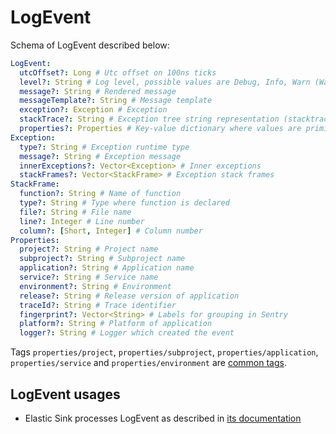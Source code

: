 # LogEvent

Schema of LogEvent described below:

```yaml
LogEvent:
  utcOffset?: Long # Utc offset on 100ns ticks
  level?: String # Log level, possible values are Debug, Info, Warn (Warning), Error, Fatal.
  message?: String # Rendered message
  messageTemplate?: String # Message template
  exception?: Exception # Exception
  stackTrace?: String # Exception tree string representation (stacktrace)
  properties?: Properties # Key-value dictionary where values are primitives or string representation in case of object
Exception:
  type?: String # Exception runtime type
  message?: String # Exception message
  innerExceptions?: Vector<Exception> # Inner exceptions
  stackFrames?: Vector<StackFrame> # Exception stack frames
StackFrame:
  function?: String # Name of function
  type?: String # Type where function is declared
  file?: String # File name
  line?: Integer # Line number
  column?: [Short, Integer] # Column number
Properties:
  project?: String # Project name
  subproject?: String # Subproject name 
  application?: String # Application name
  service?: String # Service name
  environment?: String # Environment
  release?: String # Release version of application
  traceId?: String # Trace identifier
  fingerprint?: Vector<String> # Labels for grouping in Sentry
  platform?: String # Platform of application
  logger?: String # Logger which created the event
```

Tags `properties/project`, `properties/subproject`, `properties/application`, `properties/service` and `properties/environment` are [common tags](../../hercules-protocol/doc/common-tags.md).

## LogEvent usages

- Elastic Sink processes LogEvent as described in [its documentation](../../hercules-elastic-sink/doc/log-event-schema.md)
